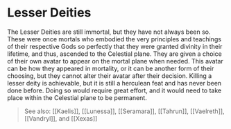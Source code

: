 # Lesser Deities

The Lesser Deities are still immortal, but they have not always been so. These were once mortals who embodied the very principles and teachings of their respective Gods so perfectly that they were granted divinity in their lifetime, and thus, ascended to the Celestial plane. They are given a choice of their own avatar to appear on the mortal plane when needed. This avatar can be how they appeared in mortality, or it can be another form of their choosing, but they cannot alter their avatar after their decision. Killing a lesser deity is achievable, but it is still a herculean feat and has never been done before. Doing so would require great effort, and it would need to take place within the Celestial plane to be permanent. 

> See also: [[Kaelis]], [[Lunessa]], [[Seramara]], [[Tahrun]], [[Vaelreth]], [[Vandryl]], and [[Xexas]] 